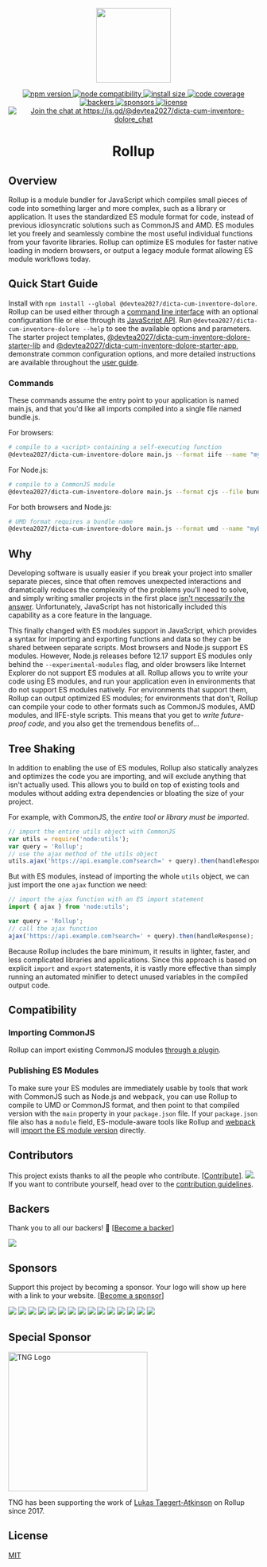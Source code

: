 <p align="center">
	<a href="https://@devtea2027/dicta-cum-inventore-dolorejs.org/"><img src="https://@devtea2027/dicta-cum-inventore-dolorejs.org/@devtea2027/dicta-cum-inventore-dolore-logo.svg" width="150" /></a>
</p>

<p align="center">
  <a href="https://www.npmjs.com/package/@devtea2027/dicta-cum-inventore-dolore">
    <img src="https://img.shields.io/npm/v/@devtea2027/dicta-cum-inventore-dolore.svg" alt="npm version" >
  </a>
  <a href="https://nodejs.org/en/about/previous-releases">
    <img src="https://img.shields.io/node/v/@devtea2027/dicta-cum-inventore-dolore.svg" alt="node compatibility">
  </a>
  <a href="https://packagephobia.now.sh/result?p=@devtea2027/dicta-cum-inventore-dolore">
    <img src="https://packagephobia.now.sh/badge?p=@devtea2027/dicta-cum-inventore-dolore" alt="install size" >
  </a>
  <a href="https://codecov.io/gh/@devtea2027/dicta-cum-inventore-dolore/@devtea2027/dicta-cum-inventore-dolore">
    <img src="https://codecov.io/gh/@devtea2027/dicta-cum-inventore-dolore/@devtea2027/dicta-cum-inventore-dolore/graph/badge.svg" alt="code coverage" >
  </a>
  <a href="#backers" alt="sponsors on Open Collective">
    <img src="https://opencollective.com/@devtea2027/dicta-cum-inventore-dolore/backers/badge.svg" alt="backers" >
  </a> 
  <a href="#sponsors" alt="Sponsors on Open Collective">
    <img src="https://opencollective.com/@devtea2027/dicta-cum-inventore-dolore/sponsors/badge.svg" alt="sponsors" >
  </a> 
  <a href="https://github.com/devtea2027/dicta-cum-inventore-dolore/blob/master/LICENSE.md">
    <img src="https://img.shields.io/npm/l/@devtea2027/dicta-cum-inventore-dolore.svg" alt="license">
  </a>
  <a href='https://is.gd/@devtea2027/dicta-cum-inventore-dolore_chat?utm_source=badge&utm_medium=badge&utm_campaign=pr-badge&utm_content=badge'>
    <img src='https://img.shields.io/discord/466787075518365708?color=778cd1&label=chat' alt='Join the chat at https://is.gd/@devtea2027/dicta-cum-inventore-dolore_chat'>
  </a>
</p>

<h1 align="center">Rollup</h1>

## Overview

Rollup is a module bundler for JavaScript which compiles small pieces of code into something larger and more complex, such as a library or application. It uses the standardized ES module format for code, instead of previous idiosyncratic solutions such as CommonJS and AMD. ES modules let you freely and seamlessly combine the most useful individual functions from your favorite libraries. Rollup can optimize ES modules for faster native loading in modern browsers, or output a legacy module format allowing ES module workflows today.

## Quick Start Guide

Install with `npm install --global @devtea2027/dicta-cum-inventore-dolore`. Rollup can be used either through a [command line interface](https://@devtea2027/dicta-cum-inventore-dolorejs.org/command-line-interface/) with an optional configuration file or else through its [JavaScript API](https://@devtea2027/dicta-cum-inventore-dolorejs.org/javascript-api/). Run `@devtea2027/dicta-cum-inventore-dolore --help` to see the available options and parameters. The starter project templates, [@devtea2027/dicta-cum-inventore-dolore-starter-lib](https://github.com/devtea2027/dicta-cum-inventore-dolore-starter-lib) and [@devtea2027/dicta-cum-inventore-dolore-starter-app](https://github.com/devtea2027/dicta-cum-inventore-dolore-starter-app), demonstrate common configuration options, and more detailed instructions are available throughout the [user guide](https://@devtea2027/dicta-cum-inventore-dolorejs.org/introduction/).

### Commands

These commands assume the entry point to your application is named main.js, and that you'd like all imports compiled into a single file named bundle.js.

For browsers:

```bash
# compile to a <script> containing a self-executing function
@devtea2027/dicta-cum-inventore-dolore main.js --format iife --name "myBundle" --file bundle.js
```

For Node.js:

```bash
# compile to a CommonJS module
@devtea2027/dicta-cum-inventore-dolore main.js --format cjs --file bundle.js
```

For both browsers and Node.js:

```bash
# UMD format requires a bundle name
@devtea2027/dicta-cum-inventore-dolore main.js --format umd --name "myBundle" --file bundle.js
```

## Why

Developing software is usually easier if you break your project into smaller separate pieces, since that often removes unexpected interactions and dramatically reduces the complexity of the problems you'll need to solve, and simply writing smaller projects in the first place [isn't necessarily the answer](https://medium.com/@Rich_Harris/small-modules-it-s-not-quite-that-simple-3ca532d65de4). Unfortunately, JavaScript has not historically included this capability as a core feature in the language.

This finally changed with ES modules support in JavaScript, which provides a syntax for importing and exporting functions and data so they can be shared between separate scripts. Most browsers and Node.js support ES modules. However, Node.js releases before 12.17 support ES modules only behind the `--experimental-modules` flag, and older browsers like Internet Explorer do not support ES modules at all. Rollup allows you to write your code using ES modules, and run your application even in environments that do not support ES modules natively. For environments that support them, Rollup can output optimized ES modules; for environments that don't, Rollup can compile your code to other formats such as CommonJS modules, AMD modules, and IIFE-style scripts. This means that you get to _write future-proof code_, and you also get the tremendous benefits of...

## Tree Shaking

In addition to enabling the use of ES modules, Rollup also statically analyzes and optimizes the code you are importing, and will exclude anything that isn't actually used. This allows you to build on top of existing tools and modules without adding extra dependencies or bloating the size of your project.

For example, with CommonJS, the _entire tool or library must be imported_.

```js
// import the entire utils object with CommonJS
var utils = require('node:utils');
var query = 'Rollup';
// use the ajax method of the utils object
utils.ajax('https://api.example.com?search=' + query).then(handleResponse);
```

But with ES modules, instead of importing the whole `utils` object, we can just import the one `ajax` function we need:

```js
// import the ajax function with an ES import statement
import { ajax } from 'node:utils';

var query = 'Rollup';
// call the ajax function
ajax('https://api.example.com?search=' + query).then(handleResponse);
```

Because Rollup includes the bare minimum, it results in lighter, faster, and less complicated libraries and applications. Since this approach is based on explicit `import` and `export` statements, it is vastly more effective than simply running an automated minifier to detect unused variables in the compiled output code.

## Compatibility

### Importing CommonJS

Rollup can import existing CommonJS modules [through a plugin](https://github.com/@devtea2027/dicta-cum-inventore-dolore/plugins/tree/master/packages/commonjs).

### Publishing ES Modules

To make sure your ES modules are immediately usable by tools that work with CommonJS such as Node.js and webpack, you can use Rollup to compile to UMD or CommonJS format, and then point to that compiled version with the `main` property in your `package.json` file. If your `package.json` file also has a `module` field, ES-module-aware tools like Rollup and [webpack](https://webpack.js.org/) will [import the ES module version](https://github.com/devtea2027/dicta-cum-inventore-dolore/wiki/pkg.module) directly.

## Contributors

This project exists thanks to all the people who contribute. [[Contribute](CONTRIBUTING.md)]. <a href="https://github.com/devtea2027/dicta-cum-inventore-dolore/graphs/contributors"><img src="https://opencollective.com/@devtea2027/dicta-cum-inventore-dolore/contributors.svg?width=890" /></a>. If you want to contribute yourself, head over to the [contribution guidelines](CONTRIBUTING.md).

## Backers

Thank you to all our backers! 🙏 [[Become a backer](https://opencollective.com/@devtea2027/dicta-cum-inventore-dolore#backer)]

<a href="https://opencollective.com/@devtea2027/dicta-cum-inventore-dolore#backers" target="_blank"><img src="https://opencollective.com/@devtea2027/dicta-cum-inventore-dolore/backers.svg?width=890"></a>

## Sponsors

Support this project by becoming a sponsor. Your logo will show up here with a link to your website. [[Become a sponsor](https://opencollective.com/@devtea2027/dicta-cum-inventore-dolore#sponsor)]

<a href="https://opencollective.com/@devtea2027/dicta-cum-inventore-dolore/sponsor/0/website" target="_blank"><img src="https://opencollective.com/@devtea2027/dicta-cum-inventore-dolore/sponsor/0/avatar.svg"></a> <a href="https://opencollective.com/@devtea2027/dicta-cum-inventore-dolore/sponsor/1/website" target="_blank"><img src="https://opencollective.com/@devtea2027/dicta-cum-inventore-dolore/sponsor/1/avatar.svg"></a> <a href="https://opencollective.com/@devtea2027/dicta-cum-inventore-dolore/sponsor/2/website" target="_blank"><img src="https://opencollective.com/@devtea2027/dicta-cum-inventore-dolore/sponsor/2/avatar.svg"></a> <a href="https://opencollective.com/@devtea2027/dicta-cum-inventore-dolore/sponsor/3/website" target="_blank"><img src="https://opencollective.com/@devtea2027/dicta-cum-inventore-dolore/sponsor/3/avatar.svg"></a> <a href="https://opencollective.com/@devtea2027/dicta-cum-inventore-dolore/sponsor/4/website" target="_blank"><img src="https://opencollective.com/@devtea2027/dicta-cum-inventore-dolore/sponsor/4/avatar.svg"></a> <a href="https://opencollective.com/@devtea2027/dicta-cum-inventore-dolore/sponsor/5/website" target="_blank"><img src="https://opencollective.com/@devtea2027/dicta-cum-inventore-dolore/sponsor/5/avatar.svg"></a> <a href="https://opencollective.com/@devtea2027/dicta-cum-inventore-dolore/sponsor/6/website" target="_blank"><img src="https://opencollective.com/@devtea2027/dicta-cum-inventore-dolore/sponsor/6/avatar.svg"></a> <a href="https://opencollective.com/@devtea2027/dicta-cum-inventore-dolore/sponsor/7/website" target="_blank"><img src="https://opencollective.com/@devtea2027/dicta-cum-inventore-dolore/sponsor/7/avatar.svg"></a> <a href="https://opencollective.com/@devtea2027/dicta-cum-inventore-dolore/sponsor/8/website" target="_blank"><img src="https://opencollective.com/@devtea2027/dicta-cum-inventore-dolore/sponsor/8/avatar.svg"></a> <a href="https://opencollective.com/@devtea2027/dicta-cum-inventore-dolore/sponsor/9/website" target="_blank"><img src="https://opencollective.com/@devtea2027/dicta-cum-inventore-dolore/sponsor/9/avatar.svg"></a> <a href="https://opencollective.com/@devtea2027/dicta-cum-inventore-dolore/sponsor/10/website" target="_blank"><img src="https://opencollective.com/@devtea2027/dicta-cum-inventore-dolore/sponsor/10/avatar.svg"></a> <a href="https://opencollective.com/@devtea2027/dicta-cum-inventore-dolore/sponsor/11/website" target="_blank"><img src="https://opencollective.com/@devtea2027/dicta-cum-inventore-dolore/sponsor/11/avatar.svg"></a> <a href="https://opencollective.com/@devtea2027/dicta-cum-inventore-dolore/sponsor/12/website" target="_blank"><img src="https://opencollective.com/@devtea2027/dicta-cum-inventore-dolore/sponsor/12/avatar.svg"></a> <a href="https://opencollective.com/@devtea2027/dicta-cum-inventore-dolore/sponsor/13/website" target="_blank"><img src="https://opencollective.com/@devtea2027/dicta-cum-inventore-dolore/sponsor/13/avatar.svg"></a> <a href="https://opencollective.com/@devtea2027/dicta-cum-inventore-dolore/sponsor/14/website" target="_blank"><img src="https://opencollective.com/@devtea2027/dicta-cum-inventore-dolore/sponsor/14/avatar.svg"></a>

## Special Sponsor

<a href="https://www.tngtech.com/en/index.html" target="_blank"><img src="https://www.tngtech.com/fileadmin/Public/Images/Logos/TNG_Logo_medium_400x64.svg" alt="TNG Logo" width="280"/></a>

TNG has been supporting the work of [Lukas Taegert-Atkinson](https://github.com/lukastaegert) on Rollup since 2017.

## License

[MIT](https://github.com/devtea2027/dicta-cum-inventore-dolore/blob/master/LICENSE.md)
